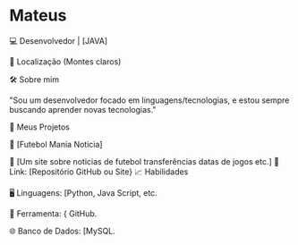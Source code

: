 # Mateus
💻 Desenvolvedor | [JAVA]

📍 Localização (Montes claros)

🛠️ Sobre mim

"Sou um desenvolvedor focado em linguagens/tecnologias, e estou sempre buscando aprender novas tecnologias."

📂 Meus Projetos

🔹 [Futebol Mania Noticia]

📌 [Um site sobre noticias de futebol transferências datas de jogos etc.]
🔗 Link: [Repositório GitHub ou Site}
📈 Habilidades

🖥️ Linguagens: [Python, Java Script, etc.

🔧 Ferramenta: { GitHub.

🌐 Banco de Dados: [MySQL.
